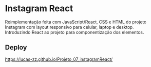 # Instagram React
Reimplementação feita com JavaScript/React, CSS e HTML do projeto Instagram com layout responsivo para celular, laptop e desktop. Introduzindo React ao projeto para componentização dos elementos.

## Deploy
https://lucas-zz.github.io/Projeto_07_instagramReact/

